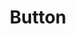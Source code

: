 ---
layout: pattern.njk
tags: 
    - legacy_en
    - legacy_components_en
    - page
key: button-legacy_en
title: Button
parent: components-legacy_en
image: legacy/overview/button.webp
keywords: 
order: 40
---